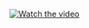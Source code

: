 [![Watch the video](https://img1.imgtp.com/2022/08/17/LElPLZQ7.png)](https://www.bilibili.com/video/BV1p64y1X7j2)
